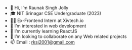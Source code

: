 - 👋 Hi, I’m Raunak Singh Jolly
- 🎓 NIT Srinagar CSE Undergraduate (2023)
- 🧑‍💻 Ex-Frontend Intern at Xivtech.io
- 👀 I’m interested in web development
- 🌱 I’m currently learning ReactJS
- 💞️ I’m looking to collaborate on any Web related projects
- 📫 Email : rksj2001@gmail.com
